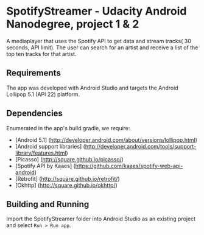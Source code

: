 # SpotifyStreamer - Udacity Android Nanodegree, project 1 &amp; 2
A mediaplayer that uses the Spotify API to get data and stream tracks( 30 seconds, API limit). The user can search for an artist and
receive a list of the top ten tracks for that artist.

## Requirements

The app was developed with Android Studio and targets the Android Lollipop 5.1 (API 22) platform.

## Dependencies
Enumerated in the app's build.gradle, we require:

- [Android 5.1] (http://developer.android.com/about/versions/lollipop.html)
- [Android support libraries] (http://developer.android.com/tools/support-library/features.html)
- [Picasso] (http://square.github.io/picasso/)
- [Spotify API by Kaaes] (https://github.com/kaaes/spotify-web-api-android)
- [Retrofit] (http://square.github.io/retrofit/)
- [Okhttp] (http://square.github.io/okhttp/)

## Building and Running

Import the SpotifyStreamer folder into Android Studio as an existing project and select `Run > Run app`.
